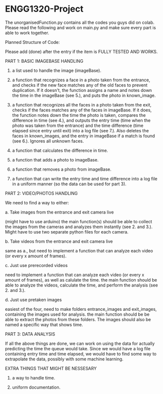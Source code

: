 # ENGG1320-Project

The unorganisedFunction.py contains all the codes you guys did on colab. Please read the following and work on main.py and make sure every part is able to work together.

Planned Structure of Code:

Please add (done) after the entry if the item is FULLY TESTED AND WORKS.

PART 1: BASIC IMAGEBASE HANDLING

1. a list used to handle the image (imageBase).

2. a function that recognizes a face in a photo taken from the entrance, and checks if the new face matches any of the old faces to prevent duplication. If it doesn't, the function assigns a name and notes down the time in the imageBase (see 5.), and puts the photo in known_image.

3. a function that recognizes all the faces in a photo taken from the exit, checks if the faces matches any of the faces in imageBase. If it does, the function notes down the time the photo is taken, compares the difference in time (see 4.), and outputs the entry time (time when the photo was taken from the entrance) and the time difference (time elapsed since entry until exit) into a log file (see 7.). Also deletes the faces in known_images, and the entry in imageBase if a match is found (see 6.). Ignores all unknown faces.

4. a function that calculates the difference in time.

5. a function that adds a photo to imageBase.

6. a function that removes a photo from imageBase.

7. a function that can write the entry time and time difference into a log file in a uniform manner (so the data can be used for part 3).

PART 2: VIDEO/PHOTOS HANDLING

We need to find a way to either:

a. Take images from the entrance and exit camera live

(might have to use arduino) the main function(s) should be able to collect the images from the cameras and analyzes them instantly (see 2. and 3.). Might have to use two separate python files for each camera.
 
b. Take videos from the entrance and exit camera live

same as a., but need to implement a function that can analyze each video (or every x amount of frames).
 
c. Just use prerecorded videos

need to implement a function that can analyze each video (or every x amount of frames), as well as calulate the time. the main function should be able to analyze the videos, calculate the time, and perform the analysis (see 2. and 3.).
 
d. Just use pretaken images

easiest of the four, need to make folders entrance_images and exit_images, containing the images used for analysis. the main function should be be able to extract the photos from these folders. The images should also be named a specific way that shows time.

PART 3: DATA ANALYSIS

If all the above things are done, we can work on using the data for actually predicting the time the queue would take. Since we would have a log file containing entry time and time elapsed, we would have to find some way to extrapolate the data, possibly with some machine learning.
  
EXTRA THINGS THAT MIGHT BE NESSESARY

1. a way to handle time.

2. uniform documentation.
